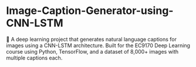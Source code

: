 # Image-Caption-Generator-using-CNN-LSTM
🧠 A deep learning project that generates natural language captions for images using a CNN-LSTM architecture. Built for the EC9170 Deep Learning course using Python, TensorFlow, and a dataset of 8,000+ images with multiple captions each.
